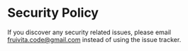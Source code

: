 # Security Policy

If you discover any security related issues, please email fruivita.code@gmail.com instead of using the issue tracker.
